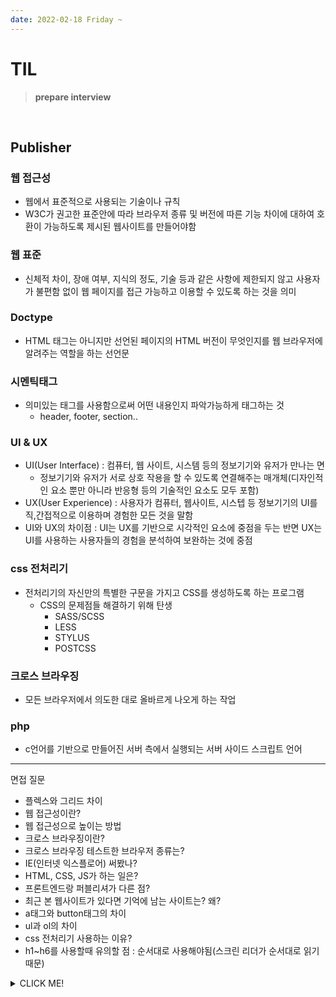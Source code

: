 ```yaml
---
date: 2022-02-18 Friday ~
---
```


# TIL

> **prepare interview**
<br />

## Publisher
### 웹 접근성
- 웹에서 표준적으로 사용되는 기술이나 규칙
- W3C가 권고한 표준안에 따라 브라우저 종류 및 버전에 따른 기능 차이에 대하여 호환이 가능하도록 제시된 웹사이트를 만들어야함

### 웹 표준
- 신체적 차이, 장애 여부, 지식의 정도, 기술 등과 같은 사항에 제한되지 않고 사용자가 불편함 없이 웹 페이지를 접근 가능하고 이용할 수 있도록 하는 것을 의미

### Doctype
- HTML 태그는 아니지만 선언된 페이지의 HTML 버전이 무엇인지를 웹 브라우저에 알려주는 역할을 하는 선언문

### 시멘틱태그
- 의미있는 태그를 사용함으로써 어떤 내용인지 파악가능하게 태그하는 것
  - header, footer, section..

### UI & UX
- UI(User Interface) : 컴퓨터, 웹 사이트, 시스템 등의 정보기기와 유저가 만나는 면
  - 정보기기와 유저가 서로 상호 작용을 할 수 있도록 연결해주는 매개체(디자인적인 요소 뿐만 아니라 반응형 등의 기술적인 요소도 모두 포함)
- UX(User Experience) : 사용자가 컴퓨터, 웹사이트, 시스텝 등 정보기기의 UI를 직,간접적으로 이용하며 경험한 모든 것을 말함
- UI와 UX의 차이점 : UI는 UX를 기반으로 시각적인 요소에 중점을 두는 반면 UX는 UI를 사용하는 사용자들의 경험을 분석하여 보완하는 것에 중점

### css 전처리기
- 전처리기의 자신만의 특별한 구문을 가지고 CSS를 생성하도록 하는 프로그램
  - CSS의 문제점들 해결하기 위해 탄생
    - SASS/SCSS
    - LESS
    - STYLUS
    - POSTCSS

### 크로스 브라우징
- 모든 브라우저에서 의도한 대로 올바르게 나오게 하는 작업

### php
- c언어를 기반으로 만들어진 서버 측에서 실행되는 서버 사이드 스크립트 언어

---
면접 질문

- 플렉스와 그리드 차이
- 웹 접근성이란?
- 웹 접근성으로 높이는 방법
- 크로스 브라우징이란?
- 크로스 브라우징 테스트한 브라우저 종류는?
- IE(인터넷 익스플로어) 써봤나?
- HTML, CSS, JS가 하는 일은?
- 프론트엔드랑 퍼블리셔가 다른 점?
- 최근 본 웹사이트가 있다면 기억에 남는 사이트는? 왜?
- a태그와 button태그의 차이
- ul과 ol의 차이
- css 전처리기 사용하는 이유?
- h1~h6를 사용할때 유의할 점 : 순서대로 사용해야됨(스크린 리더가 순서대로 읽기 때문)












<details>
<summary>CLICK ME!</summary>  

- https://prod.velog.io/@alicewonderland/%EC%9B%B9%ED%8D%BC%EB%B8%94%EB%A6%AC%EC%85%94-%EB%A9%B4%EC%A0%91-%EC%A7%88%EB%AC%B8-%EA%B8%B0%EB%A1%9D
</detials>  
